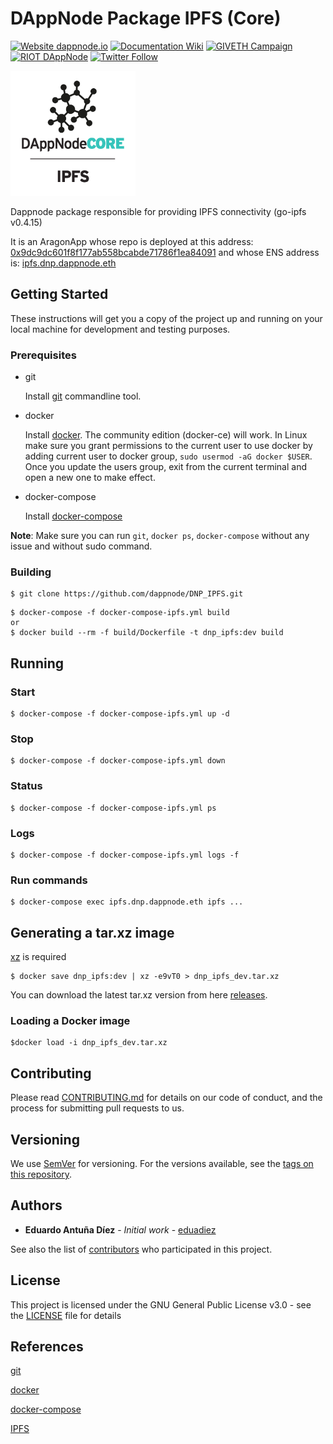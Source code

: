 # DAppNode Package IPFS (Core)

[![Website dappnode.io](https://img.shields.io/badge/Website-dappnode.io-brightgreen.svg)](https://dappnode.io/)
[![Documentation Wiki](https://img.shields.io/badge/Documentation-Wiki-brightgreen.svg)](https://github.com/dappnode/DAppNode/wiki)
[![GIVETH Campaign](https://img.shields.io/badge/GIVETH-Campaign-1e083c.svg)](https://alpha.giveth.io/campaigns/OcKJryNwjeidMXi9)
[![RIOT DAppNode](https://img.shields.io/badge/RIOT-DAppNode-blue.svg)](https://riot.im/app/#/room/#DAppNode:matrix.org)
[![Twitter Follow](https://img.shields.io/twitter/follow/espadrine.svg?style=social&label=Follow)](https://twitter.com/DAppNODE?lang=es)

<p align="left">
  <img src="IPFS-min.png" width="200"/>
</p>

Dappnode package responsible for providing IPFS connectivity (go-ipfs v0.4.15)

It is an AragonApp whose repo is deployed at this address: [0x9dc9dc601f8f177ab558bcabde71786f1ea84091](https://etherscan.io/address/0x9dc9dc601f8f177ab558bcabde71786f1ea84091) and whose ENS address is: [ipfs.dnp.dappnode.eth](https://etherscan.io/enslookup?q=ipfs.dnp.dappnode.eth])


## Getting Started

These instructions will get you a copy of the project up and running on your local machine for development and testing purposes.

### Prerequisites

- git

   Install [git](https://git-scm.com/book/en/v2/Getting-Started-Installing-Git) commandline tool.

- docker

   Install [docker](https://docs.docker.com/engine/installation). The community edition (docker-ce) will work. In Linux make sure you grant permissions to the current user to use docker by adding current user to docker group, `sudo usermod -aG docker $USER`. Once you update the users group, exit from the current terminal and open a new one to make effect.

- docker-compose

   Install [docker-compose](https://docs.docker.com/compose/install)
   
**Note**: Make sure you can run `git`, `docker ps`, `docker-compose` without any issue and without sudo command.

### Building

```
$ git clone https://github.com/dappnode/DNP_IPFS.git
```

```
$ docker-compose -f docker-compose-ipfs.yml build
or 
$ docker build --rm -f build/Dockerfile -t dnp_ipfs:dev build 
```

## Running

### Start
```
$ docker-compose -f docker-compose-ipfs.yml up -d
```
### Stop
```
$ docker-compose -f docker-compose-ipfs.yml down
```
### Status
```
$ docker-compose -f docker-compose-ipfs.yml ps
```
### Logs
```
$ docker-compose -f docker-compose-ipfs.yml logs -f
```

### Run commands
```
$ docker-compose exec ipfs.dnp.dappnode.eth ipfs ...
```

## Generating a tar.xz image

[xz](https://tukaani.org/xz/) is required 

```
$ docker save dnp_ipfs:dev | xz -e9vT0 > dnp_ipfs_dev.tar.xz
```

You can download the latest tar.xz version from here [releases](https://github.com/dappnode/DNP_IPFS/releases).

### Loading a Docker image

```
$docker load -i dnp_ipfs_dev.tar.xz
```

## Contributing

Please read [CONTRIBUTING.md](https://github.com/dappnode/DAppNode/blob/master/CONTRIBUTING.md) for details on our code of conduct, and the process for submitting pull requests to us.

## Versioning

We use [SemVer](http://semver.org/) for versioning. For the versions available, see the [tags on this repository](https://github.com/dappnode/DNP_IPFS/tags). 

## Authors

* **Eduardo Antuña Díez** - *Initial work* - [eduadiez](https://github.com/eduadiez)

See also the list of [contributors](https://github.com/dappnode/DNP_IPFS/contributors) who participated in this project.

## License

This project is licensed under the GNU General Public License v3.0 - see the [LICENSE](LICENSE) file for details

## References

[git](https://git-scm.com/)

[docker](https://www.docker.com/)

[docker-compose](https://docs.docker.com/compose/)

[IPFS](https://ipfs.io/)
